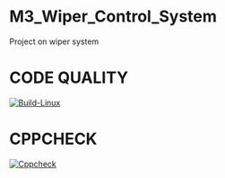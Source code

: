 # M3_Wiper_Control_System
Project on wiper system

# CODE QUALITY
[![Build-Linux](https://github.com/Anisha2301/M3_Wiper_Control_System/actions/workflows/Build%20on%20Linux.yml/badge.svg)](https://github.com/Anisha2301/M3_Wiper_Control_System/actions/workflows/Build%20on%20Linux.yml)

# CPPCHECK
[![Cppcheck](https://github.com/Anisha2301/M3_Wiper_Control_System/actions/workflows/Cppcheck%20.yml/badge.svg)](https://github.com/Anisha2301/M3_Wiper_Control_System/actions/workflows/Cppcheck%20.yml)
